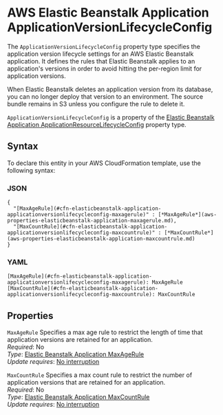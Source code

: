# AWS Elastic Beanstalk Application ApplicationVersionLifecycleConfig<a name="aws-properties-elasticbeanstalk-application-applicationversionlifecycleconfig"></a>

<a name="aws-properties-elasticbeanstalk-application-applicationversionlifecycleconfig-description"></a>The `ApplicationVersionLifecycleConfig` property type specifies the application version lifecycle settings for an AWS Elastic Beanstalk application\. It defines the rules that Elastic Beanstalk applies to an application's versions in order to avoid hitting the per\-region limit for application versions\.

When Elastic Beanstalk deletes an application version from its database, you can no longer deploy that version to an environment\. The source bundle remains in S3 unless you configure the rule to delete it\.

<a name="aws-properties-elasticbeanstalk-application-applicationversionlifecycleconfig-inheritance"></a> `ApplicationVersionLifecycleConfig` is a property of the [Elastic Beanstalk Application ApplicationResourceLifecycleConfig](aws-properties-elasticbeanstalk-application-applicationresourcelifecycleconfig.md) property type\. 

## Syntax<a name="aws-properties-elasticbeanstalk-application-applicationversionlifecycleconfig-syntax"></a>

To declare this entity in your AWS CloudFormation template, use the following syntax:

### JSON<a name="aws-properties-elasticbeanstalk-application-applicationversionlifecycleconfig-syntax.json"></a>

```
{
  "[MaxAgeRule](#cfn-elasticbeanstalk-application-applicationversionlifecycleconfig-maxagerule)" : [*MaxAgeRule*](aws-properties-elasticbeanstalk-application-maxagerule.md),
  "[MaxCountRule](#cfn-elasticbeanstalk-application-applicationversionlifecycleconfig-maxcountrule)" : [*MaxCountRule*](aws-properties-elasticbeanstalk-application-maxcountrule.md)
}
```

### YAML<a name="aws-properties-elasticbeanstalk-application-applicationversionlifecycleconfig-syntax.yaml"></a>

```
[MaxAgeRule](#cfn-elasticbeanstalk-application-applicationversionlifecycleconfig-maxagerule): MaxAgeRule
[MaxCountRule](#cfn-elasticbeanstalk-application-applicationversionlifecycleconfig-maxcountrule): MaxCountRule
```

## Properties<a name="aws-properties-elasticbeanstalk-application-applicationversionlifecycleconfig-properties"></a>

`MaxAgeRule`  <a name="cfn-elasticbeanstalk-application-applicationversionlifecycleconfig-maxagerule"></a>
Specifies a max age rule to restrict the length of time that application versions are retained for an application\.  
 *Required*: No  
 *Type*: [Elastic Beanstalk Application MaxAgeRule](aws-properties-elasticbeanstalk-application-maxagerule.md)  
 *Update requires*: [No interruption](using-cfn-updating-stacks-update-behaviors.md#update-no-interrupt) 

`MaxCountRule`  <a name="cfn-elasticbeanstalk-application-applicationversionlifecycleconfig-maxcountrule"></a>
Specifies a max count rule to restrict the number of application versions that are retained for an application\.  
 *Required*: No  
 *Type*: [Elastic Beanstalk Application MaxCountRule](aws-properties-elasticbeanstalk-application-maxcountrule.md)  
 *Update requires*: [No interruption](using-cfn-updating-stacks-update-behaviors.md#update-no-interrupt) 